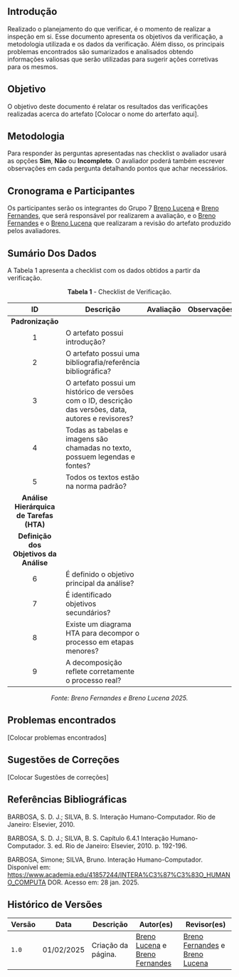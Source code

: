 ## Introdução

Realizado o planejamento do que verificar, é o momento de realizar a inspeção em si. Esse documento apresenta os objetivos da verificação, a metodologia utilizada e os dados da verificação. Além disso, os principais problemas encontrados são sumarizados e analisados obtendo informações valiosas que serão utilizadas para sugerir ações corretivas para os mesmos.

## Objetivo

O objetivo deste documento é relatar os resultados das verificações realizadas acerca do artefato [Colocar o nome do arterfato aqui].

## Metodologia

 Para responder às perguntas apresentadas nas checklist o avaliador usará as opções **Sim**, **Não** ou **Incompleto**. O avaliador poderá também escrever observações em cada pergunta detalhando pontos que achar necessários.

## Cronograma e Participantes

Os participantes serão os integrantes do Grupo 7 [Breno Lucena](https://github.com/BrenoLUCO) e [Breno Fernandes](https://github.com/Brenofrds), que será responsável por realizarem a avaliação, e o [Breno Fernandes](https://github.com/Brenofrds) e o [Breno Lucena](https://github.com/BrenoLUCO) que realizaram a revisão do artefato produzido pelos avaliadores.

## Sumário Dos Dados

A Tabela 1 apresenta a checklist com os dados obtidos a partir da verificação.

<center>

**Tabela 1** - Checklist de Verificação.

|   ID   | Descrição                                                                                     | Avaliação  | Observações          |
|:------:|-----------------------------------------------------------------------------------------------|:----------:|-----------------------|
| **Padronização** |                                                                                     |            |                       |
|   1    | O artefato possui introdução?                                                                 |            |                       |
|   2    | O artefato possui uma bibliografia/referência bibliográfica?                                  |            |                       |
|   3    | O artefato possui um histórico de versões com o ID, descrição das versões, data, autores e revisores? |            |                       |
|   4    | Todas as tabelas e imagens são chamadas no texto, possuem legendas e fontes?                  |            |                       |
|   5    | Todos os textos estão na norma padrão?                                                        |            |                       |
| **Análise Hierárquica de Tarefas (HTA)** |                                                           |            |                       |
| **Definição dos Objetivos da Análise** |                                                            |            |                       |
|   6    | É definido o objetivo principal da análise?                                                   |            |                       |
|   7    | É identificado objetivos secundários?                                                         |            |                       |
|   8    | Existe um diagrama HTA para decompor o processo em etapas menores?                           |            |                       |
|   9    | A decomposição reflete corretamente o processo real?                                          |            |                       |

_Fonte: Breno Fernandes e Breno Lucena 2025._

</center>

## Problemas encontrados

[Colocar problemas encontrados]




## Sugestões de Correções

[Colocar Sugestões de correções]



## Referências Bibliográficas

BARBOSA, S. D. J.; SILVA, B. S. Interação Humano-Computador. Rio de Janeiro: Elsevier, 2010.

BARBOSA, S. D. J.; SILVA, B. S. Capítulo 6.4.1 Interação Humano-Computador. 3. ed. Rio de Janeiro: Elsevier, 2010. p. 192-196.

BARBOSA, Simone; SILVA, Bruno. Interação Humano-Computador. Disponível em: 
https://www.academia.edu/41857244/INTERA%C3%87%C3%83O_HUMANO_COMPUTA
 DOR. Acesso em: 28 jan. 2025. 


## Histórico de Versões

| Versão | Data       | Descrição              | Autor(es)                                        | Revisor(es)                                    |
| ------ | ---------- | ---------------------- | ------------------------------------------------ | ---------------------------------------------- |
| `1.0`  | 01/02/2025 | Criação da página.     | [Breno Lucena](https://github.com/BrenoLUCO) e [Breno Fernandes](https://github.com/Brenofrds)     | [Breno Fernandes](https://github.com/Brenofrds) e [Breno Lucena](https://github.com/BrenoLUCO)|